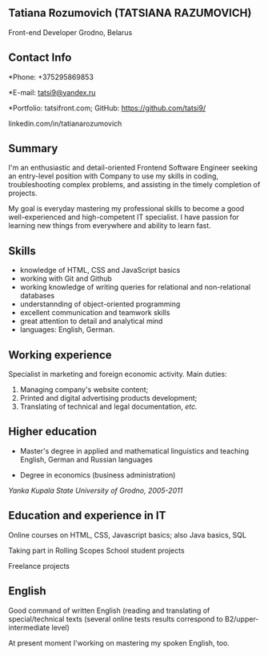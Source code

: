 ## Tatiana Rozumovich (TATSIANA RAZUMOVICH)

Front-end Developer
Grodno, Belarus

## Contact Info 
*Phone: +375295869853

*E-mail: tatsi9@yandex.ru

*Portfolio: tatsifront.com;  GitHub: https://github.com/tatsi9/ 

linkedin.com/in/tatianarozumovich

## Summary 

I'm an enthusiastic and detail-oriented Frontend Software Engineer seeking an entry-level position with Company to use my skills in coding, troubleshooting complex problems, and assisting in the timely completion of projects.

My goal is everyday mastering my professional skills to become a good well-experienced and high-competent IT specialist. 
I have passion for learning new things from everywhere and ability to learn fast.

## Skills 

* knowledge of HTML, CSS and JavaScript basics
*  working with Git and Github
* working knowledge of writing queries for relational and non-relational databases 
* understannding of object-oriented programming
* excellent communication and teamwork skills
* great attention to detail and analytical mind
* languages: English, German.

## Working experience

Specialist in marketing and foreign economic activity. Main duties:
1. Managing company's website content; 
2. Printed and digital advertising products development;
3. Translating of technical and legal documentation, _etc._

## Higher education

* Master's degree in applied and mathematical linguistics and teaching English, German and Russian languages 

* Degree in economics (business administration)

*Yanka Kupala State University of Grodno, 2005-2011*

## Education and experience in IT

Online courses on HTML, CSS, Javascript basics; also Java basics, SQL

Taking part in Rolling Scopes School student projects

Freelance projects

## English

Good command of written English (reading and translating of special/technical texts (several online tests results correspond to B2/upper-intermediate level) 

At present moment I'working on mastering my spoken English, too. 

